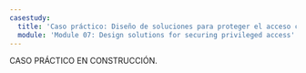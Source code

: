 ```yaml
---
casestudy:
  title: 'Caso práctico: Diseño de soluciones para proteger el acceso con privilegios'
  module: 'Module 07: Design solutions for securing privileged access'
---
```


CASO PRÁCTICO EN CONSTRUCCIÓN.